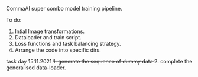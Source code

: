 CommaAI super combo model training pipeline.

To do: 

1. Intial Image transformations. 
2. Dataloader and train script. 
3. Loss functions and task balancing strategy.  
4. Arrange the code into specific dirs. 

task day 15.11.2021
<strike> 1. generate the sequence of dummy data </strike>
2. complete the generalised data-loader. 

